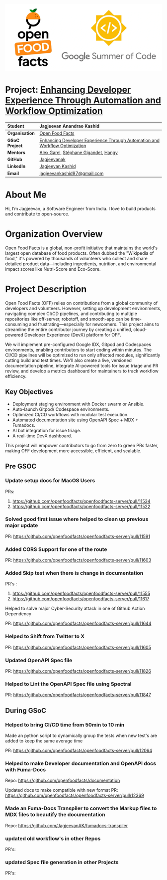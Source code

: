 <p align="center">
  <img src="../heymitali/assets/Logos.webp" alt="Logos" width="650"/>
</p>

# Project: [Enhancing Developer Experience Through Automation and Workflow Optimization](https://summerofcode.withgoogle.com/programs/2025/projects/bCxnCqZt)

| **Student**      | Jagjeevan Anandrao Kashid                                                                                                                         |
| :--------------- | :-------------------------------------------------------------------------------------------------------------------------------------------------|
| **Organisation** | [Open Food Facts](https://world.openfoodfacts.org/)                                                                                               |
| **GSoC Project** | [Enhancing Developer Experience Through Automation and Workflow Optimization](https://summerofcode.withgoogle.com/programs/2025/projects/bCxnCqZt)|
| **Mentors**      | [Alex Garel](https://github.com/alexgarel), [Stéphane Gigandet](https://github.com/stephanegigandet), [Hangy](https://github.com/hangy)           |
| **GitHub**       | [Jagjeevanak](https://github.com/jagjeevanak)                                                                                                     |
| **LinkedIn**     | [Jagjeevan Kashid](https://www.linkedin.com/in/jagjeevankashid/)                                                                                  |
| **Email**        | <a href="mailto:jagjeevankashid97@gmail.com">jagjeevankashid97@gmail.com</a>                                                                      |

# About Me


Hi, I’m Jagjeevan, a Software Engineer from India. I love to build products and contribute to open-source.

# Organization Overview

Open Food Facts is a global, non-profit initiative that maintains the world's largest open database of food products. Often dubbed the "Wikipedia of food," it's powered by thousands of volunteers who collect and share detailed product data—including ingredients, nutrition, and environmental impact scores like Nutri-Score and Eco-Score.

# Project Description

Open Food Facts (OFF) relies on contributions from a global community of developers and volunteers. However, setting up development environments, navigating complex CI/CD pipelines, and contributing to multiple repositories like off-server, robotoff, and smooth-app can be time-consuming and frustrating—especially for newcomers. This project aims to streamline the entire contributor journey by creating a unified, cloud-powered Developer Experience (DevX) platform for OFF.

We will implement pre-configured Google IDX, Gitpod and Codespaces environments, enabling contributors to start coding within minutes. The CI/CD pipelines will be optimized to run only affected modules, significantly cutting build and test times. We'll also create a live, versioned documentation pipeline, integrate AI-powered tools for issue triage and PR review, and develop a metrics dashboard for maintainers to track workflow efficiency.

## Key Objectives

- Deployment staging environment with Docker swarm or Ansible.
- Auto-launch Gitpod/ Codespace environments.
- Optimized CI/CD workflows with modular test execution.
- Automated documentation site using OpenAPI Spec + MDX + Fumadocs.
- AI bot integration for issue triage.
- A real-time DevX dashboard.

This project will empower contributors to go from zero to green PRs faster, making OFF development more accessible, efficient, and scalable.


## Pre GSOC

### Update setup docs for MacOS Users
PRs:
1. https://github.com/openfoodfacts/openfoodfacts-server/pull/11534
2. https://github.com/openfoodfacts/openfoodfacts-server/pull/11522
  
### Solved good first issue where helped to clean up previous major update

PR: https://github.com/openfoodfacts/openfoodfacts-server/pull/11591

### Added CORS Support for one of the route

PR: https://github.com/openfoodfacts/openfoodfacts-server/pull/11603

### Added Skip test when there is change in documentation

PR's : 
1. https://github.com/openfoodfacts/openfoodfacts-server/pull/11555
2. https://github.com/openfoodfacts/openfoodfacts-server/pull/11617

Helped to solve major Cyber-Security attack in one of Github Action Dependency

PR: https://github.com/openfoodfacts/openfoodfacts-server/pull/11644

### Helped to Shift from Twitter to X

PR: https://github.com/openfoodfacts/openfoodfacts-server/pull/11605

### Updated OpenAPI Spec file

PR: https://github.com/openfoodfacts/openfoodfacts-server/pull/11826

### Helped to Lint the OpenAPI Spec file using Spectral
PR: https://github.com/openfoodfacts/openfoodfacts-server/pull/11847

## During GSoC 

### Helped to bring CI/CD time from 50min to 10 min

Made an python script to dynamically group the tests when new test's are added to keep the same average time

PR: https://github.com/openfoodfacts/openfoodfacts-server/pull/12064

### Helped to make Developer documentation and OpenAPI docs with Fuma-Docs

Repo: https://github.com/openfoodfacts/documentation

Updated docs to make compatible with new format
PR: https://github.com/openfoodfacts/openfoodfacts-server/pull/12369

### Made an Fuma-Docs Transpiler to convert the Markup files to MDX files to beautify the documentation

Repo: https://github.com/JagjeevanAK/fumadocs-transpiler

### updated old workflow's in other Repos

PR's:


### updated Spec file generation in other Projects 

PR's: 